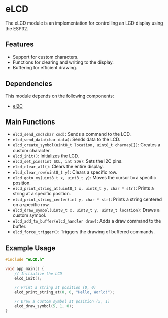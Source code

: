 # eLCD

The eLCD module is an implementation for controlling an LCD display using the ESP32. 

## Features

- Support for custom characters.
- Functions for clearing and writing to the display.
- Buffering for efficient drawing.

## Dependencies

This module depends on the following components:
- [eI2C](https://github.com/acevedoesteban999/eI2C)

## Main Functions

- `elcd_send_cmd(char cmd)`: Sends a command to the LCD.
- `elcd_send_data(char data)`: Sends data to the LCD.
- `elcd_create_symbol(uint8_t location, uint8_t charmap[])`: Creates a custom character.
- `elcd_init()`: Initializes the LCD.
- `elcd_set_pins(int SCL, int SDA)`: Sets the I2C pins.
- `elcd_clear_all()`: Clears the entire display.
- `elcd_clear_row(uint8_t y)`: Clears a specific row.
- `elcd_goto_xy(uint8_t x, uint8_t y)`: Moves the cursor to a specific position.
- `elcd_print_string_at(uint8_t x, uint8_t y, char * str)`: Prints a string at a specific position.
- `elcd_print_string_center(int y, char * str)`: Prints a string centered on a specific row.
- `elcd_draw_symbol(uint8_t x, uint8_t y, uint8_t location)`: Draws a custom symbol.
- `elcd_add_to_buffer(elcd_handler draw)`: Adds a draw command to the buffer.
- `elcd_force_trigger()`: Triggers the drawing of buffered commands.

## Example Usage

```c
#include "eLCD.h"

void app_main() {
    // Initialize the LCD
    elcd_init();

    // Print a string at position (0, 0)
    elcd_print_string_at(0, 0, "Hello, World!");

    // Draw a custom symbol at position (5, 1)
    elcd_draw_symbol(5, 1, 0);
}
```
